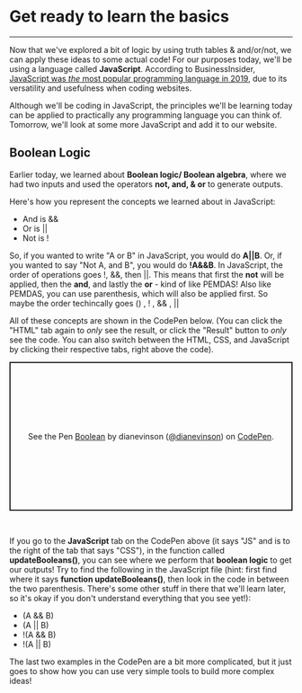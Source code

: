 # Get ready to learn the basics
-----------
Now that we've explored a bit of logic by using truth tables & and/or/not, we can apply these ideas to some actual code! For our purposes today, we'll be using a language called **JavaScript**. According to BusinessInsider, <a href="https://www.businessinsider.com/most-popular-programming-languages-github-2019-11" target="_blank">JavaScript was *the* most popular programming language in 2019</a>, due to its versatility and usefulness when coding websites.

Although we'll be coding in JavaScript, the principles we'll be learning today can be applied to practically any programming language you can think of. Tomorrow, we'll look at some more JavaScript and add it to our website.

## Boolean Logic

Earlier today, we learned about **Boolean logic/ Boolean algebra**, where we had two inputs and used the operators **not, and, & or** to generate outputs. 

Here's how you represent the concepts we learned about in JavaScript:

- And is &&
- Or is \|\|
- Not is !

So, if you wanted to write "A or B" in JavaScript, you would do **A\|\|B**. Or, if you wanted to say "Not A, and B", you would do **!A&&B**. In JavaScript, the order of operations goes !, &&, then \|\|. This means that first the **not** will be applied, then the **and**, and lastly the **or** - kind of like PEMDAS! Also like PEMDAS, you can use parenthesis, which will also be applied first. So maybe the order techincally goes () , ! , && , \|\|

All of these concepts are shown in the CodePen below. (You can click the "HTML" tab again to *only* see the result, or click the "Result" button to *only* see the code. You can also switch between the HTML, CSS, and JavaScript by clicking their respective tabs, right above the code).

<p class="codepen" data-height="265" data-theme-id="light" data-default-tab="html,result" data-user="dianevinson" data-slug-hash="wvMMoqJ" style="height: 265px; box-sizing: border-box; display: flex; align-items: center; justify-content: center; border: 2px solid; margin: 1em 0; padding: 1em;" data-pen-title="Boolean">
  <span>See the Pen <a href="https://codepen.io/dianevinson/pen/wvMMoqJ">
  Boolean</a> by dianevinson (<a href="https://codepen.io/dianevinson">@dianevinson</a>)
  on <a href="https://codepen.io">CodePen</a>.</span>
</p>
<script async src="https://static.codepen.io/assets/embed/ei.js"></script><br>


If you go to the **JavaScript** tab on the CodePen above (it says "JS" and is to the right of the tab that says "CSS"), in the function called **updateBooleans()**, you can see where we perform that **boolean logic** to get our outputs! Try to find the following in the JavaScript file (hint: first find where it says **function updateBooleans()**, then look in the code in between the two parenthesis. There's some other stuff in there that we'll learn later, so it's okay if you don't understand everything that you see yet!):

- (A && B)
- (A \|\| B)
- !(A && B)
- !(A \|\| B)

The last two examples in the CodePen are a bit more complicated, but it just goes to show how you can use very simple tools to build more complex ideas!
